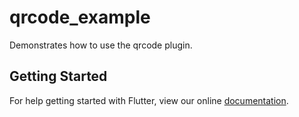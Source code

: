 # qrcode_example

Demonstrates how to use the qrcode plugin.

## Getting Started

For help getting started with Flutter, view our online
[documentation](https://flutter.io/).

